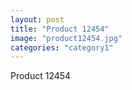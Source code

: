 ```yaml
---
layout: post
title: "Product 12454"
image: "product12454.jpg"
categories: "category1"
---
```

Product 12454
